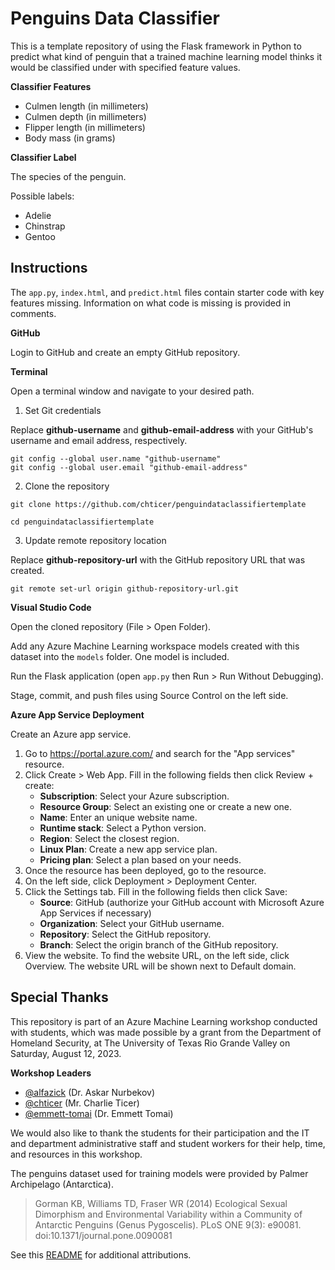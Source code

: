 # Penguins Data Classifier

This is a template repository of using the Flask framework in Python to predict what kind of penguin that a trained machine learning model thinks it would be classified under with specified feature values.

**Classifier Features**

- Culmen length (in millimeters)
- Culmen depth (in millimeters)
- Flipper length (in millimeters)
- Body mass (in grams)

**Classifier Label**

The species of the penguin.

Possible labels:

- Adelie
- Chinstrap
- Gentoo

## Instructions

The `app.py`, `index.html`, and `predict.html` files contain starter code with key features missing. Information on what code is missing is provided in comments.

**GitHub**

Login to GitHub and create an empty GitHub repository.

**Terminal**

Open a terminal window and navigate to your desired path.

1. Set Git credentials

Replace **github-username** and **github-email-address** with your GitHub's username and email address, respectively.

```
git config --global user.name "github-username"
git config --global user.email "github-email-address"
```

2. Clone the repository

```
git clone https://github.com/chticer/penguindataclassifiertemplate
```

```
cd penguindataclassifiertemplate
```

3. Update remote repository location

Replace **github-repository-url** with the GitHub repository URL that was created.

```
git remote set-url origin github-repository-url.git
```

**Visual Studio Code**

Open the cloned repository (File > Open Folder).

Add any Azure Machine Learning workspace models created with this dataset into the `models` folder. One model is included.

Run the Flask application (open `app.py` then Run > Run Without Debugging).

Stage, commit, and push files using Source Control on the left side.

**Azure App Service Deployment**

Create an Azure app service.

1. Go to https://portal.azure.com/ and search for the "App services" resource.
1. Click Create > Web App. Fill in the following fields then click Review + create:
    - **Subscription**: Select your Azure subscription.
    - **Resource Group**: Select an existing one or create a new one.
    - **Name**: Enter an unique website name.
    - **Runtime stack**: Select a Python version.
    - **Region**: Select the closest region.
    - **Linux Plan**: Create a new app service plan.
    - **Pricing plan**: Select a plan based on your needs.
1. Once the resource has been deployed, go to the resource.
1. On the left side, click Deployment > Deployment Center.
1. Click the Settings tab. Fill in the following fields then click Save:
    - **Source**: GitHub (authorize your GitHub account with Microsoft Azure App Services if necessary)
    - **Organization**: Select your GitHub username.
    - **Repository**: Select the GitHub repository.
    - **Branch**: Select the origin branch of the GitHub repository.
1. View the website. To find the website URL, on the left side, click Overview. The website URL will be shown next to Default domain.

## Special Thanks

This repository is part of an Azure Machine Learning workshop conducted with students, which was made possible by a grant from the Department of Homeland Security, at The University of Texas Rio Grande Valley on Saturday, August 12, 2023.

**Workshop Leaders**
- [@alfazick](https://github.com/alfazick) (Dr. Askar Nurbekov)
- [@chticer](https://github.com/chticer) (Mr. Charlie Ticer)
- [@emmett-tomai](https://github.com/emmett-tomai) (Dr. Emmett Tomai)

We would also like to thank the students for their participation and the IT and department administrative staff and student workers for their help, time, and resources in this workshop.

The penguins dataset used for training models were provided by Palmer Archipelago (Antarctica).

> Gorman KB, Williams TD, Fraser WR (2014) Ecological Sexual Dimorphism and Environmental Variability within a Community of Antarctic Penguins (Genus Pygoscelis). PLoS ONE 9(3): e90081. doi:10.1371/journal.pone.0090081

See this [README](https://github.com/dickoa/penguins/blob/master/README.md) for additional attributions.
